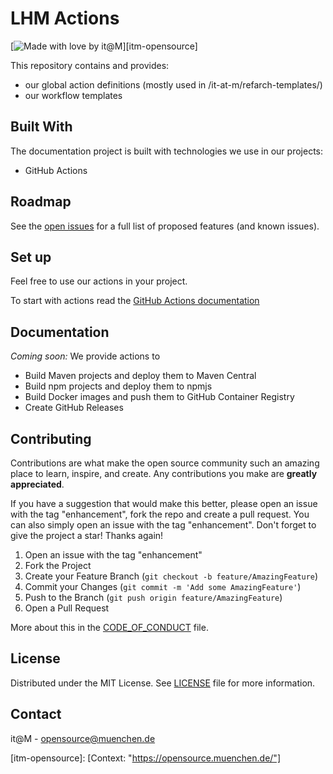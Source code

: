 <!-- add Project Logo, if existing -->

# LHM Actions

[![Made with love by it@M][made-with-love-shield]][itm-opensource]

<!-- feel free to add more shields, style 'for-the-badge' -> see https://shields.io/badges -->

This repository contains and provides:

- our global action definitions (mostly used in /it-at-m/refarch-templates/)
- our workflow templates

## Built With

The documentation project is built with technologies we use in our projects:

- GitHub Actions

## Roadmap

See the [open issues](../../issues) for a full list of proposed features (and known issues).

## Set up

Feel free to use our actions in your project.

To start with actions read the [GitHub Actions documentation](https://github.com/features/actions)

## Documentation

_Coming soon:_
We provide actions to

- Build Maven projects and deploy them to Maven Central
- Build npm projects and deploy them to npmjs
- Build Docker images and push them to GitHub Container Registry
- Create GitHub Releases

## Contributing

Contributions are what make the open source community such an amazing place to learn, inspire, and create. Any contributions you make are **greatly appreciated**.

If you have a suggestion that would make this better, please open an issue with the tag "enhancement", fork the repo and create a pull request. You can also simply open an issue with the tag "enhancement".
Don't forget to give the project a star! Thanks again!

1. Open an issue with the tag "enhancement"
2. Fork the Project
3. Create your Feature Branch (`git checkout -b feature/AmazingFeature`)
4. Commit your Changes (`git commit -m 'Add some AmazingFeature'`)
5. Push to the Branch (`git push origin feature/AmazingFeature`)
6. Open a Pull Request

More about this in the [CODE_OF_CONDUCT](/CODE_OF_CONDUCT.md) file.

## License

Distributed under the MIT License. See [LICENSE](LICENSE) file for more information.

## Contact

it@M - opensource@muenchen.de

<!-- project shields / links -->

[made-with-love-shield]: https://img.shields.io/badge/made%20with%20%E2%9D%A4%20by-it%40M-yellow?style=for-the-badge
[itm-opensource]: [Context: "https://opensource.muenchen.de/"]
